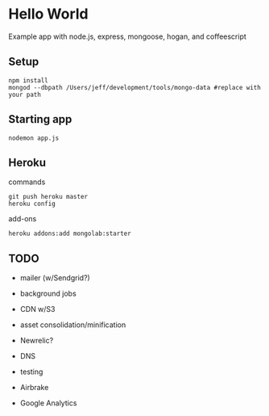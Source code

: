 # Hello World

  Example app with node.js, express, mongoose, hogan, and coffeescript

## Setup

    npm install
    mongod --dbpath /Users/jeff/development/tools/mongo-data #replace with your path

## Starting app

    nodemon app.js

## Heroku

commands

    git push heroku master 
    heroku config

add-ons

    heroku addons:add mongolab:starter

## TODO

* mailer (w/Sendgrid?)
* background jobs
* CDN w/S3
* asset consolidation/minification
* Newrelic?

* DNS
* testing
* Airbrake
* Google Analytics